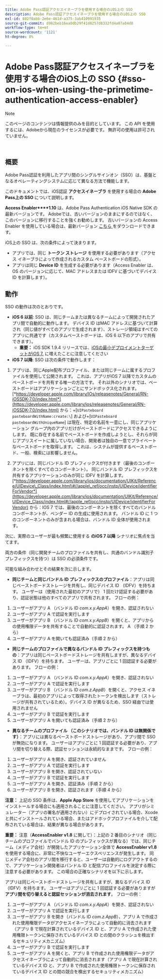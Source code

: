 ```yaml
---
title: Adobe Pass認証アクセスイネーブラを使用する場合のiOS上の SSO
description: Adobe Pass認証アクセスイネーブラを使用する場合のiOS上の SSO
exl-id: 882f0abb-2e6e-461d-a375-3ab410991935
source-git-commit: d982beb16ea0db29f41d0257d8332fd4a07a84d8
workflow-type: tm+mt
source-wordcount: '1121'
ht-degree: 0%

---
```


# Adobe Pass認証アクセスイネーブラを使用する場合のiOS上の SSO {#sso-on-ios-when-using-the-primetime-authentication-access-enabler}

>[!NOTE]
>
>このページのコンテンツは情報提供のみを目的としています。 この API を使用するには、Adobeから現在のライセンスが必要です。 無許可の使用は許可されていません。

</br>

## 概要

Adobe Pass認証を利用したアプリ間のシングルサインオン（SSO）は、基盤となるオペレーティングシステムに応じて異なる方法で機能します。

このドキュメントでは、iOS認証 **アクセスイネーブラ** を使用する場合の **Adobe Pass上の SSO** について説明します。

**Access Enabler****1.10** は、Adobe Pass Authentication iOS Native SDK の最新バージョンです。 Adobeでは、古いバージョンのままにするのではなく、このバージョンに移行することを強くお勧めします。 古いバージョンの Access Enabler を使用している場合は、最新バージョン [ こちら ](https://tve.zendesk.com/hc/en-us/articles/204963209-iOS-Native-AccessEnabler-Library) をダウンロードできます。

iOS上の SSO は、次の条件によって決まります。

- アプリでは、同じ **トークン ストレージ** を使用する必要があります（アクセス イネーブラによって作成されるカスタム ペーストボードの形式）。
- アプリは同じ **Device ID** を生成する必要があります（Access Enabler は、OS のバージョンに応じて、MAC アドレスまたは IDFV に基づいてデバイス ID を計算します）。

## 動作

SSO の動作は次のとおりです。

- **iOS 6 以前**: SSO は、同じチームまたは異なるチームによって開発されたアプリ間で自動的に動作します。 デバイス ID はMAC アドレスに基づいて計算され（同じ値がすべてのアプリで生成されます）、ストレージ領域はすべてのアプリに共通です（カスタムペーストボードは、iOS 6 以下のアプリで共有できます）。
   - **重要：** iOS SDK 1.9.4 リリースでは、[iOSの最小デプロイメントターゲットがiOS 7.](https://tve.zendesk.com/hc/en-us/articles/204963209-iOS-Native-AccessEnabler-Library) に増えたことに注意してください
- **iOS 7 以降**: SSO は次の条件で動作します：

1. アプリは、同じApple配布プロファイル、または同じチームに属するプロファイルを使用して公開されます。 これは、アプリがiOS 7 以降でカスタムのペーストボードを共有する唯一の方法です。 それ以外のシナリオでは、ペーストボードはアプリケーションごとにサンドボックス化されます。 [*https://developer.apple.com/library/IOs/releasenotes/General/RN-iOSSDK-7.0/index.html*](https://developer.apple.com/library/ios/releasenotes/General/RN-iOSSDK-7.0/index.html) から：\+\[`UIPasteboard pasteboardWithName:create:\`] および+\[`UIPasteboard pasteboardWithUniqueName`\] は現在、特定の名前を一意にし、同じアプリケーション グループ内のアプリだけがペーストボードにアクセスできるようにします。 既に存在する名前でペーストボードを作成しようとし、それらが同じアプリスイートに属していない場合、開発者は独自の一意でプライベートなペーストボードを取得します。 これは、システムが提供するペーストボード、一般、検索には影響しません。

1. アプリには、同じバンドル ID プレフィックスが付きます（最後のコンポーネントを除くすべてのコンポーネント）。 同じバンドル ID プレフィックスを共有するアプリケーションのみが同じ IDFV を計算します。 [*https://developer.apple.com/library/ios/documentation/UIKit/Reference/UIDevice\_Class/index.html\#//apple\_ref/occ/instp/UIDevice/identifierForVendor*](https://developer.apple.com/library/ios/documentation/UIKit/Reference/UIDevice_Class/index.html#//apple_ref/occ/instp/UIDevice/identifierForVendor) から：IOS 7 では、最後のコンポーネントを除くすべてのバンドル コンポーネントが、ベンダー ID の生成に使用されます。 バンドル ID に 1 つのコンポーネントのみが含まれる場合は、バンドル ID 全体が使用されます。

次に、実際のユーザーが最も頻繁に使用する **のiOS 7 以降** シナリオに焦点を当てます。

両方の条件（同じ開発チームのプロファイルを共有し、共通のバンドル識別子プレフィックスを持つ）は SSO の必須条件です。

可能な組み合わせとその結果を次に示します。

- **同じチームと同じバンドル ID プレフィックスのプロファイル**：アプリは同じペーストボードストレージを共有し、同じデバイス ID （IDFV）を持ちます。 ユーザーは（使用された最初のアプリで） 1 回だけ認証する必要があり、認証状態は他のすべてのアプリで共有されます。 フローの例：

1. ユーザーがアプリ A （バンドル ID *com.x.y.AppA*）を開き、認証されない
1. ユーザーがアプリ A で認証を実行します
1. ユーザーがアプリ B （バンドル ID *com.x.y.AppB*）を開くと、アプリからの使用権限データを共有することで自動的に認証されます。
A （手順 2 から）
1. ユーザーがアプリ A を開いても認証済み（手順 2 から）



- **同じチームのプロファイルで異なるバンドル ID プレフィックスを持つもの**：アプリは同じペーストボードストレージを共有しますが、異なるデバイス ID （IDFV）を持ちます。 ユーザーは、アプリごとに 1 回認証する必要があります。 フローの例：

1. ユーザーがアプリ A （バンドル ID *com.x.y.AppA*）を開き、認証されない
1. ユーザーがアプリ A で認証を実行します
1. ユーザーがアプリ B （バンドル ID *com.z.AppB*）を開くと、アクセス イネーブラは、最初のアプリによって取得されたトークンを検出します（ストレージが共有されているため）。デバイス ID が異なるため、SSO 経由では使用されません
1. ユーザーがアプリ B で認証を実行します
1. ユーザーがアプリ A を開いても認証済み（手順 2 から）



- **異なるチームのプロファイル （このシナリオでは、バンドル ID は無関係です）**：アプリには異なるペーストボードストレージがあり、アプリ間で SSO が無効になります。 ユーザーはアプリごとに 1 回認証する必要があり、アプリ間を切り替える際、認証セッションは永続的なままです。 フローの例：


1. ユーザーがアプリ A を開き、認証されていません
1. ユーザーがアプリ A で認証を実行します
1. ユーザーがアプリ B を開き、認証されていない
1. ユーザーがアプリ B で認証を実行します
1. ユーザーがアプリ A を開き、認証済み（手順 2 から）
1. ユーザーがアプリ B を開き、認証されます（手順 4 から）

**注意：** 上記の SSO 条件は、**Apple App Store** を使用してアプリケーションをインストールする場合にも適用されることに注意してください。 アプリがシミュレーター（アプリの署名が適用されない）にデプロイされている場合、Xcode と共にインストールされている場合、またはアドホックプロファイルを介して配布されている場合は、結果が異なる場合があります。

**重要：** 注意（**AccessEnabler v1.8** に関して）：上記の 2 番目のシナリオ（同じチームのプロファイルでバンドル ID のプレフィックスが異なる）では、同じチーム（メディア会社）が開発したアプリケーション全体で **AccessEnabler v1.8** を使用する場合に、非常に不快なユーザーエクスペリエンスが発生します。 同じメディア会社のアプリ間を移行すると、ユーザーは自動的にログアウトするので、アプリケーション開発者はバンドル ID と配信プロファイルを決定する際に注意する必要があります。 この場合の正確なシナリオを以下に示します。

アプリは同じペーストボードストレージを共有しますが、異なるデバイス ID （IDFV）を持ちます。 ユーザーはアプリごとに 1 回認証する必要がありますが **アプリ間を切り替えると認証セッションが消去されます**。 フローの例：

1. ユーザーがアプリ A （バンドル ID *com.x.y.AppA*）を開き、認証されない
1. ユーザーがアプリ A で認証を実行します
1. ユーザーがアプリ B を開き（バンドル ID *com.z.AppB*）、アプリ A で作成された使用権限データがアクセスイネーブラによって自動的に消去されます（アプリ B で現在計算されているデバイス ID と、アプリ A で作成された使用権限トークンに保存されているデバイス ID との間のクラッシュを検出するセキュリティメカニズム）
1. ユーザーがアプリ B で認証を実行します
1. ユーザーがアプリ A を開くと、アプリ B で作成された使用権限データがアクセスイネーブラによって自動的に消去されます（アプリ A で現在計算されているデバイス ID と、アプリ B で作成された使用権限トークンに保存されているデバイス ID との間の競合を検出するセキュリティメカニズム）

